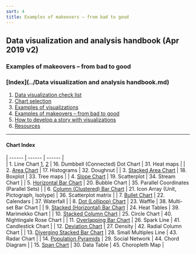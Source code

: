 ```yaml
---
sort: 4
title: Examples of makeovers – from bad to good
---
```


## Data visualization and analysis handbook (Apr 2019 v2)
###  Examples of makeovers – from bad to good

### [Index](../Data visualization and analysis handbook.md)

1. [Data visualization check list](1_checklist.md)
1. [Chart selection](2_chartselection.md)
1. [Examples of visualizations](3_chartindex.md)
1. [Examples of makeovers – from bad to good](4_makeover.md)
1. [How to develop a story with visualizations](5_story.md)
1. [Resources](6_resources.md)



***


####  Chart Index
 
| ------ | ------ | ------ |  
| 1. Line Chart [1](3_s1.md), [2](3_s1_2.md) | 16. Dumbbell (Connected) Dot Chart | 31. Heat maps | 
| 2. [Area Chart](3_s2.md) | 17. Histograms | 32. Doughnut | 
| 3. [Stacked Area Chart](3_s3.md) | 18. Boxplot | 33. Tree maps | 
| 4. [Slope Chart](3_s4.md) | 19. Scatterplot | 34. Stream Chart | 
| 5. [Horizontal Bar Chart](3_s5.md) | 20. Bubble Chart | 35. Parallel Coordinates (Parallel Sets) | 
| 6. [Column (Clustered) Bar Chart](3_s6.md) | 21. Icon Array (Unit, Pictograph, Isotype) | 36. Scatterplot matrix | 
| 7. [Bullet Chart](3_s7.md) | 22. Calendars | 37. Waterfall | 
| 8. [Dot (Lollipop) Chart](3_s8.md) | 23. Waffle | 38. Multi-set Bar Chart | 
| 9. [Stacked (Horizontal) Bar Chart](3_s9.md) | 24. Heat Tables | 39. Marimekko Chart | 
| 10. [Stacked Column Chart](3_s10.md) | 25. Circle Chart | 40. Nightingale Rose Chart | 
| 11. [Overlapping Bar Chart](3_s11.md) | 26. Spark Line | 41. Candlestick Chart | 
| 12. [Deviation Chart](3_s12.md) | 27. Density | 42. Radial Column Chart  | 
| 13. [Diverging Stacked Bar Chart](3_s13.md) | 28. Small Multiples Line | 43. Radar Chart | 
| 14. [Population Pyramids](3_s14.md) | 29. Social Network  | 44. Chord Diagram | 
| 15. [Span Chart](3_s15.md) | 30. Data Table | 45. Choropleth Map | 

